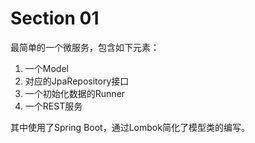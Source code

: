 # Section 01

最简单的一个微服务，包含如下元素：

1. 一个Model
2. 对应的JpaRepository接口
3. 一个初始化数据的Runner
4. 一个REST服务

其中使用了Spring Boot，通过Lombok简化了模型类的编写。
